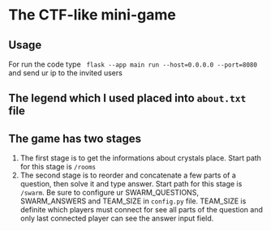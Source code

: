 # The CTF-like mini-game

## Usage
For run the code type
``` flask --app main run --host=0.0.0.0 --port=8080```
and send ur ip to the invited users

## The legend which I used placed into `about.txt` file

## The game has two stages
1. The first stage is to get the informations about crystals place. Start path for this stage is `/rooms`
2. The second stage is to reorder and concatenate a few parts of a question, then solve it and type answer. Start path for this stage is `/swarm`. Be sure to configure ur SWARM_QUESTIONS, SWARM_ANSWERS and TEAM_SIZE in `config.py` file. TEAM_SIZE is definite which players must connect for see all parts of the question and only last connected player can see the answer input field.

